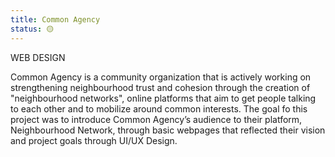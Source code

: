 ```yaml
---
title: Common Agency
status: 🟡
---
```


WEB DESIGN

Common Agency is a community organization that is actively working on strengthening neighbourhood trust and cohesion through the creation of "neighbourhood networks", online platforms that aim to get people talking to each other and to mobilize around common interests. The goal fo this project was to introduce Common Agency’s audience to their platform, Neighbourhood Network, through basic webpages that reflected their vision and project goals through UI/UX Design.





